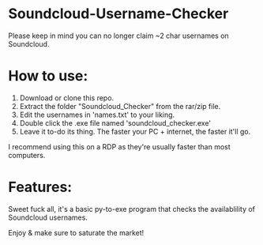 # Soundcloud-Username-Checker
Please keep in mind you can no longer claim ~2 char usernames on Soundcloud.

# How to use:
1) Download or clone this repo.
2) Extract the folder "Soundcloud_Checker" from the rar/zip file.
3) Edit the usernames in 'names.txt' to your liking.
4) Double click the .exe file named 'soundcloud_checker.exe'
5) Leave it to-do its thing. The faster your PC + internet, the faster it'll go.

I recommend using this on a RDP as they're usually faster than most computers.

# Features:
Sweet fuck all, it's a basic py-to-exe program that checks the availablility of Soundcloud usernames.

Enjoy & make sure to saturate the market!
